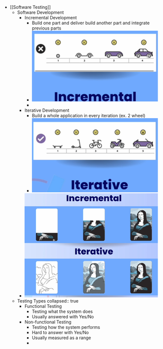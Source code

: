 - [[Software Testing]]
	- Software Development
		- Incremental Development
			- Build one part and deliver build another part and integrate previous parts
			- ![image.png](../assets/image_1715138633972_0.png)
			-
		- Iterative Development
			- Build a whole application in every iteration (ex. 2 wheel)
			- ![image.png](../assets/image_1715138619883_0.png)
		- ![image.png](../assets/image_1715138867066_0.png)
	- Testing Types
	  collapsed:: true
		- Functional Testing
			- Testing what the system does
			- Usually answered with Yes/No
		- Non-functional Testing
			- Testing how the system performs
			- Hard to answer with Yes/No
			- Usually measured as a range
			-